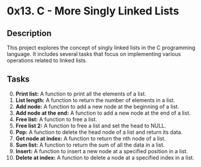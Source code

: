 # 0x13. C - More Singly Linked Lists

## Description
This project explores the concept of singly linked lists in the C programming language. It includes several tasks that focus on implementing various operations related to linked lists.

## Tasks
0. **Print list:** A function to print all the elements of a list.
1. **List length:** A function to return the number of elements in a list.
2. **Add node:** A function to add a new node at the beginning of a list.
3. **Add node at the end:** A function to add a new node at the end of a list.
4. **Free list:** A function to free a list.
5. **Free list 2:** A function to free a list and set the head to NULL.
6. **Pop:** A function to delete the head node of a list and return its data.
7. **Get node at index:** A function to return the nth node of a list.
8. **Sum list:** A function to return the sum of all the data in a list.
9. **Insert:** A function to insert a new node at a specified position in a list.
10. **Delete at index:** A function to delete a node at a specified index in a list.
